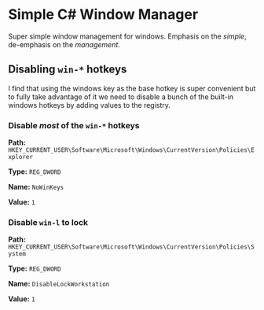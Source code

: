 # Simple C# Window Manager

Super simple window management for windows. Emphasis on the *simple*,
de-emphasis on the *management*.

## Disabling `win-*` hotkeys

I find that using the windows key as the base hotkey is super convenient but to
fully take advantage of it we need to disable a bunch of the built-in windows
hotkeys by adding values to the registry.

### Disable *most* of the `win-*` hotkeys

**Path:** `HKEY_CURRENT_USER\Software\Microsoft\Windows\CurrentVersion\Policies\Explorer`

**Type:** `REG_DWORD`

**Name:** `NoWinKeys`

**Value:** `1`


### Disable `win-l` to lock

**Path:** `HKEY_CURRENT_USER\Software\Microsoft\Windows\CurrentVersion\Policies\System`

**Type:** `REG_DWORD`

**Name:** `DisableLockWorkstation`

**Value:** `1`

